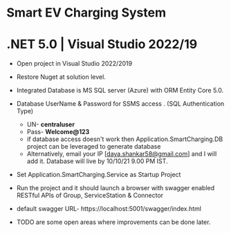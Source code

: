 # Smart EV Charging System

# .NET 5.0 | Visual Studio 2022/19

* Open project in Visual Studio 2022/2019
* Restore Nuget at solution level.
* Integrated Database is MS SQL server (Azure) with ORM Entity Core 5.0. 
* Database UserName & Password for SSMS access . (SQL Authentication Type) 
	* UN- **centraluser**
	* Pass- **Welcome@123**
	* if database access doesn't work then Application.SmartCharging.DB project can be leveraged to generate database
	* Alternatively, email your IP [daya.shankar58@gmail.com] and I will add it. Database will live by 10/10/21 9.00 PM IST. 
* Set Application.SmartCharging.Service as Startup Project
* Run the project and it should launch a browser with swagger enabled RESTful APIs of Group, ServiceStation & Connector

* default swagger URL-  https://localhost:5001/swagger/index.html

* TODO are some open areas where improvements can be done later.
